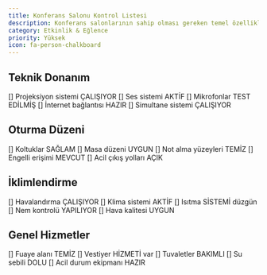 ```yaml
---
title: Konferans Salonu Kontrol Listesi
description: Konferans salonlarının sahip olması gereken temel özellikler
category: Etkinlik & Eğlence
priority: Yüksek
icon: fa-person-chalkboard
---
```


## Teknik Donanım

[] Projeksiyon sistemi ÇALIŞIYOR
[] Ses sistemi AKTİF
[] Mikrofonlar TEST EDİLMİŞ
[] İnternet bağlantısı HAZIR
[] Simultane sistemi ÇALIŞIYOR

## Oturma Düzeni

[] Koltuklar SAĞLAM
[] Masa düzeni UYGUN
[] Not alma yüzeyleri TEMİZ
[] Engelli erişimi MEVCUT
[] Acil çıkış yolları AÇIK

## İklimlendirme

[] Havalandırma ÇALIŞIYOR
[] Klima sistemi AKTİF
[] Isıtma SİSTEMİ düzgün
[] Nem kontrolü YAPILIYOR
[] Hava kalitesi UYGUN

## Genel Hizmetler

[] Fuaye alanı TEMİZ
[] Vestiyer HİZMETİ var
[] Tuvaletler BAKIMLI
[] Su sebili DOLU
[] Acil durum ekipmanı HAZIR
